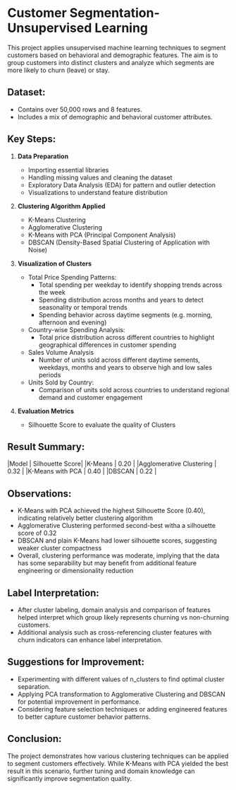 # Customer Segmentation- Unsupervised Learning

This project applies unsupervised machine learning techniques to segment customers based on behavioral and demographic features. The aim is to group customers into distinct clusters and analyze which segments are more likely to churn (leave) or stay.

## Dataset:
- Contains over 50,000 rows and 8 features.
- Includes a mix of demographic and behavioral customer attributes.

## Key Steps:
1. **Data Preparation**
   
   - Importing essential libraries
   - Handling missing values and cleaning the dataset
   - Exploratory Data Analysis (EDA) for pattern and outlier detection
   - Visualizations to understand feature distribution
     
3. **Clustering Algorithm Applied**
   
   - K-Means Clustering
   - Agglomerative Clustering
   - K-Means with PCA (Principal Component Analysis)
   - DBSCAN (Density-Based Spatial Clustering of Application with Noise)
     
5. **Visualization of Clusters**

   - Total Price Spending Patterns:
       - Total spending per weekday to identify shopping trends across the week
       - Spending distribution across months and years to detect seasonality or temporal trends
       - Spending behavior across daytime segments (e.g. morning, afternoon and evening)
    - Country-wise Spending Analysis:
        - Total price distribution across different countries to highlight geographical differences in customer spending
    - Sales Volume Analysis
        - Number of units sold across different daytime sements, weekdays, months and years to observe high and low sales periods
    - Units Sold by Country:
        - Comparison of units sold across countries to understand regional demand and customer engagement
    
7. **Evaluation Metrics**
   
   - Silhouette Score to evaluate the quality of Clusters
  
## Result Summary:

|Model                    |  Silhouette Score|
|K-Means                  |  0.20            |
|Agglomerative Clustering |  0.32            |
|K-Means with PCA         |  0.40            |
|DBSCAN                   |  0.22            |


## Observations:

- K-Means with PCA achieved the highest Silhouette Score (0.40), indicating relatively better clustering algorithm
- Agglomerative Clustering performed second-best witha a silhouette score of 0.32
- DBSCAN and plain K-Means had lower silhouette scores, suggesting weaker cluster compactness
- Overall, clustering performance was moderate, implying that the data has some separability but may benefit from additional feature engineering or dimensionality reduction

## Label Interpretation:

- After cluster labeling, domain analysis and comparison of features helped interpret which group likely represents churning vs non-churning customers.
- Additional analysis such as cross-referencing cluster features with churn indicators can enhance label interpretation.

## Suggestions for Improvement:

- Experimenting with different values of n_clusters to find optimal cluster separation.
- Applying PCA transformation to Agglomerative Clustering and DBSCAN for potential improvement in performance.
- Considering feature selection techniques or adding engineered features to better capture customer behavior patterns.

## Conclusion:

The project demonstrates how various clustering techniques can be applied to segment customers effectively. While K-Means with PCA yielded the best result in this scenario, further tuning and domain knowledge can significantly improve segmentation quality.
